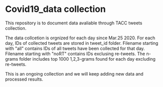 # Covid19_data collection 

This repository is to document data avaliable through TACC tweets collection. 

The data collcetion is orgnized for each day since Mar.25 2020. For each day, IDs of collected tweets are stored in tweet_id folder. Filename starting with "all" contains IDs of all tweets have been collected for that day. Filename starting with "noRT" contains IDs exclusing re-tweets. The n-grams folder includes top 1000 1,2,3-grams found for each day excluding re-tweets. 

This is an ongoing collection and we will keep adding new data and processed results. 
